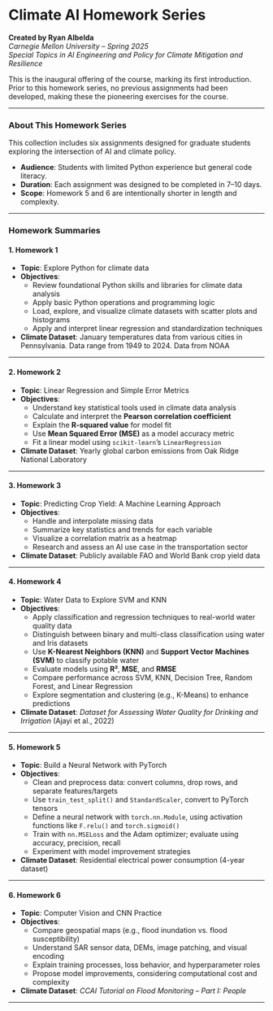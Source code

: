 # Climate AI Homework Series  
**Created by Ryan Albelda**  
_Carnegie Mellon University – Spring 2025_  
_Special Topics in AI Engineering and Policy for Climate Mitigation and Resilience_

This is the inaugural offering of the course, marking its first introduction. Prior to this homework series, no previous assignments had been developed, making these the pioneering exercises for the course.

---

### About This Homework Series

This collection includes six assignments designed for graduate students exploring the intersection of AI and climate policy.  

- **Audience**: Students with limited Python experience but general code literacy.
- **Duration**: Each assignment was designed to be completed in 7–10 days.
- **Scope**: Homework 5 and 6 are intentionally shorter in length and complexity.

---

### Homework Summaries

#### 1. Homework 1  
- **Topic**: Explore Python for climate data 
- **Objectives**: 
  - Review foundational Python skills and libraries for climate data analysis
  - Apply basic Python operations and programming logic
  - Load, explore, and visualize climate datasets with scatter plots and histograms
  - Apply and interpret linear regression and standardization techniques
- **Climate Dataset**: January temperatures data from various cities in Pennsylvania. Data range from 1949 to 2024. Data from NOAA

---

#### 2. Homework 2  
- **Topic**: Linear Regression and Simple Error Metrics  
- **Objectives**:
  - Understand key statistical tools used in climate data analysis  
  - Calculate and interpret the **Pearson correlation coefficient**  
  - Explain the **R-squared value** for model fit  
  - Use **Mean Squared Error (MSE)** as a model accuracy metric  
  - Fit a linear model using `scikit-learn`’s `LinearRegression`
- **Climate Dataset**: Yearly global carbon emissions from Oak Ridge National Laboratory

---

#### 3. Homework 3  
- **Topic**: Predicting Crop Yield: A Machine Learning Approach  
- **Objectives**:
  - Handle and interpolate missing data  
  - Summarize key statistics and trends for each variable  
  - Visualize a correlation matrix as a heatmap  
  - Research and assess an AI use case in the transportation sector  
- **Climate Dataset**: Publicly available FAO and World Bank crop yield data

---

#### 4. Homework 4  
- **Topic**: Water Data to Explore SVM and KNN  
- **Objectives**:
  - Apply classification and regression techniques to real-world water quality data  
  - Distinguish between binary and multi-class classification using water and Iris datasets  
  - Use **K-Nearest Neighbors (KNN)** and **Support Vector Machines (SVM)** to classify potable water  
  - Evaluate models using **R²**, **MSE**, and **RMSE**  
  - Compare performance across SVM, KNN, Decision Tree, Random Forest, and Linear Regression  
  - Explore segmentation and clustering (e.g., K-Means) to enhance predictions  
- **Climate Dataset**: *Dataset for Assessing Water Quality for Drinking and Irrigation* (Ajayi et al., 2022)

---

#### 5. Homework 5  
- **Topic**: Build a Neural Network with PyTorch  
- **Objectives**:
  - Clean and preprocess data: convert columns, drop rows, and separate features/targets  
  - Use `train_test_split()` and `StandardScaler`, convert to PyTorch tensors  
  - Define a neural network with `torch.nn.Module`, using activation functions like `F.relu()` and `torch.sigmoid()`  
  - Train with `nn.MSELoss` and the Adam optimizer; evaluate using accuracy, precision, recall  
  - Experiment with model improvement strategies  
- **Climate Dataset**: Residential electrical power consumption (4-year dataset)

---

#### 6. Homework 6  
- **Topic**: Computer Vision and CNN Practice  
- **Objectives**:
  - Compare geospatial maps (e.g., flood inundation vs. flood susceptibility)  
  - Understand SAR sensor data, DEMs, image patching, and visual encoding  
  - Explain training processes, loss behavior, and hyperparameter roles  
  - Propose model improvements, considering computational cost and complexity  
- **Climate Dataset**: *CCAI Tutorial on Flood Monitoring – Part I: People*

---
